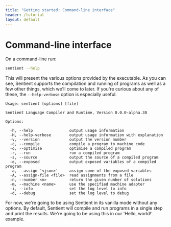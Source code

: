 ```yaml
---
title: "Getting started: Command-line interface"
header: /tutorial
layout: default
---
```

# Command-line interface

On a command-line run:

```bash
sentient --help
```

This will present the various options provided by the executable. As you can
see, Sentient supports the compilation and running of programs as well as a few
other things, which we'll come to later. If you're curious about any of these,
the `--help-verbose` option is especially useful.

```
Usage: sentient [options] [file]

Sentient Language Compiler and Runtime, Version 0.0.0-alpha.30

Options:

  -h, --help                output usage information
  -H, --help-verbose        output usage information with explanation
  -v, --version             output the version number
  -c, --compile             compile a program to machine code
  -o, --optimise            optimise a compiled program
  -r, --run                 run a compiled program
  -s, --source              output the source of a compiled program
  -e, --exposed             output exposed variables of a compiled program
  -a, --assign '<json>'     assign some of the exposed variables
  -A, --assign-file <file>  read assignments from a file
  -n, --number <n>          return the given number of solutions
  -m, --machine <name>      use the specified machine adapter
  -i, --info                set the log level to info
  -d, --debug               set the log level to debug
```

For now, we're going to be using Sentient in its vanilla mode without any
options. By default, Sentient will compile and run programs in a single step and
print the results. We're going to be using this in our 'Hello, world!' example.
